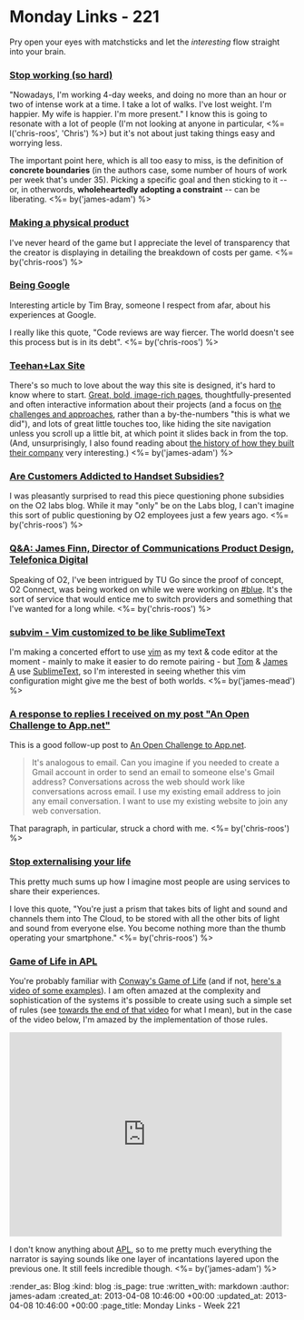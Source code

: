 Monday Links - 221
============

Pry open your eyes with matchsticks and let the *interesting* flow straight into your brain.

### [Stop working (so hard)](https://medium.com/i-m-h-o/ef4772e3c628)

"Nowadays, I'm working 4-day weeks, and doing no more than an hour or two of intense work at a time. I take a lot of walks. I've lost weight. I'm happier. My wife is happier. I'm more present." I know this is going to resonate with a lot of people (I'm not looking at anyone in particular, <%= l('chris-roos', 'Chris') %>) but it's not about just taking things easy and worrying less.

The important point here, which is all too easy to miss, is the definition of __concrete boundaries__ (in the authors case, some number of hours of work per week that's under 35). Picking a specific goal and then sticking to it -- or, in otherwords, __wholeheartedly adopting a constraint__ -- can be liberating. <%= by('james-adam') %>


### [Making a physical product](http://b.jonw.com/post/46853309918/making-a-physical-product)

I've never heard of the game but I appreciate the level of transparency that the creator is displaying in detailing the breakdown of costs per game. <%= by('chris-roos') %>


### [Being Google](https://www.tbray.org/ongoing/When/201x/2013/03/26/Googleversary)

Interesting article by Tim Bray, someone I respect from afar, about his experiences at Google.

I really like this quote, "Code reviews are way fiercer. The world doesn't see this process but is in its debt". <%= by('chris-roos') %>


### [Teehan+Lax Site](http://www.teehanlax.com/)

There's so much to love about the way this site is designed, it's hard to know where to start. [Great, bold, image-rich pages](http://www.teehanlax.com/story/readability/), thoughtfully-presented and often interactive information about their projects (and a focus on [the challenges and approaches](http://www.teehanlax.com/story/stackup/), rather than a by-the-numbers "this is what we did"), and lots of great little touches too, like hiding the site navigation unless you scroll up a little bit, at which point it slides back in from the top. (And, unsurprisingly, I also found reading about [the history of how they built their company](http://www.teehanlax.com/story/teehan-lax/) very interesting.) <%= by('james-adam') %>


### [Are Customers Addicted to Handset Subsidies?](https://thelab.o2.com/2013/03/are-customers-addicted-to-handset-subsidies/)

I was pleasantly surprised to read this piece questioning phone subsidies on the O2 labs blog. While it may "only" be on the Labs blog, I can't imagine this sort of public questioning by O2 employees just a few years ago. <%= by('chris-roos') %>


### [Q&A: James Finn, Director of Communications Product Design, Telefonica Digital](http://www.telco-ott.com/news/2013/03/qa-james-finn-director-of-communications-product-design-telefonica-digital/)

Speaking of O2, I've been intrigued by TU Go since the proof of concept, O2 Connect, was being worked on while we were working on [#blue](/hashblue). It's the sort of service that would entice me to switch providers and something that I've wanted for a long while. <%= by('chris-roos') %>


### [subvim - Vim customized to be like SublimeText](https://github.com/fatih/subvim/)

I'm making a concerted effort to use [vim](http://www.vim.org/) as my text & code editor at the moment - mainly to make it easier to do remote pairing - but [Tom](/tom-ward) & [James A](/james-adam) use [SublimeText](http://www.sublimetext.com/), so I'm interested in seeing whether this vim configuration might give me the best of both worlds. <%= by('james-mead') %>


### [A response to replies I received on my post "An Open Challenge to App.net"](http://aaronparecki.com/articles/2013/03/31/1/a-response-to-replies-i-received-on-my-post-an-open-challenge-to-app-net)

This is a good follow-up post to [An Open Challenge to App.net](http://aaronparecki.com/articles/2013/03/28/1/an-open-challenge-to-app-net).

> It's analogous to email. Can you imagine if you needed to create a Gmail account in order to send an email to someone else's Gmail address? Conversations across the web should work like conversations across email. I use my existing email address to join any email conversation. I want to use my existing website to join any web conversation.

That paragraph, in particular, struck a chord with me. <%= by('chris-roos') %>


### [Stop externalising your life](http://jshakespeare.com/stop-externalising-your-life/)

This pretty much sums up how I imagine most people are using services to share their experiences.

I love this quote, "You're just a prism that takes bits of light and sound and channels them into The Cloud, to be stored with all the other bits of light and sound from everyone else. You become nothing more than the thumb operating your smartphone." <%= by('chris-roos') %>


### [Game of Life in APL](http://www.youtube.com/watch?v=a9xAKttWgP4)

You're probably familiar with [Conway's Game of Life](http://en.wikipedia.org/wiki/Conway's_Game_of_Life) (and if not, [here's a video of some examples](http://www.youtube.com/watch?v=C2vgICfQawE&feature=fvwp)). I am often amazed at the complexity and sophistication of the systems it's possible to create using such a simple set of rules (see [towards the end of that video](http://youtu.be/C2vgICfQawE?t=5m4s) for what I mean), but in the case of the video below, I'm amazed by the implementation of those rules.

<iframe width="480" height="360" src="http://www.youtube.com/embed/a9xAKttWgP4?rel=0" frameborder="0" allowfullscreen></iframe>

I don't know anything about [APL](http://en.wikipedia.org/wiki/APL_(programming_language)), so to me pretty much everything the narrator is saying sounds like one layer of incantations layered upon the previous one. It still feels incredible though. <%= by('james-adam') %>




:render_as: Blog
:kind: blog
:is_page: true
:written_with: markdown
:author: james-adam
:created_at: 2013-04-08 10:46:00 +00:00
:updated_at: 2013-04-08 10:46:00 +00:00
:page_title: Monday Links - Week 221
